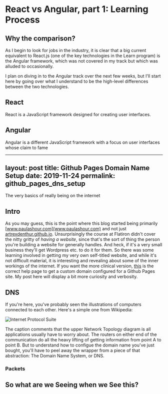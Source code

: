 # React vs Angular, part 1: Learning Process

## Why the comparison?
As I begin to look for jobs in the industry, it is clear that a big current equivalent to React.js (one of the key technologies in the Learn program) is the Angular framework, which was not covered in my track but which was alluded to occasionally.

I plan on diving in to the Angular track over the next few weeks, but I'll start here by going over what I understand to be the high-level differences between the two technologies.

## React

React is a JavaScript framework designed for creating user interfaces.

## Angular

Angular is a different JavaScript framework with a focus on user interfaces whose claim to fame 

---
layout: post
title: Github Pages Domain Name Setup
date: 2019-11-24
permalink: github_pages_dns_setup
---

The very basics of really being on the internet

## Intro

As you may guess, this is the point where this blog started being primarily [www.paulashour.com](www.paulashour.com) and not just [artrexdenthur.github.io](artrexdenthur.github.io). Unsurprisingly the course at Flatiron didn't cover the nitty gritty of *having a website*, since that's the sort of thing the person you're building a website for generally handles. And heck, if it's a very small business they'll get Wordpress etc. to do it for them. So there was some learning involved in getting my very own self-titled website, and while it's not difficult material, it is interesting and revealing about some of the inner workings of the internet. If you want the more clinical version, [this](https://help.github.com/en/github/working-with-github-pages/managing-a-custom-domain-for-your-github-pages-site#configuring-a-subdomain) is the correct help page to get a custom domain configured for a Github Pages site. My post here will display a bit more curiosity and verbosity.

## DNS

If you're here, you've probably seen the illustrations of computers connected to each other. Here's a simple one from Wikipedia:

![Internet Protocol Suite](https://upload.wikimedia.org/wikipedia/commons/thumb/c/c4/IP_stack_connections.svg/350px-IP_stack_connections.svg.png)

The caption comments that the upper Network Topology diagram is all applications usually have to worry about. The routers on either end of the communication do all the heavy lifting of getting information from point A to point B.
But to understand how to configue the domain name you've just bought, you'll have to peel away the wrapper from a piece of that abstraction: The Domain Name System, or DNS.

### Packets

## So what are we Seeing when we See this?

